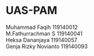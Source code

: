 # UAS-PAM

Muhammad Faqih 119140012 <br>
M.Fathurrachman S 119140041 <br>
Heksa Dananjaya 119140057<br>
Genja Rizky Novianto 119140093
